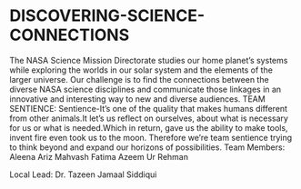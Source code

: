 # DISCOVERING-SCIENCE-CONNECTIONS
The NASA Science Mission Directorate studies our home planet’s systems while exploring the worlds in our solar system and the elements of the larger universe. Our challenge is to find the connections between the diverse NASA science disciplines and communicate those linkages in an innovative and interesting way to new and diverse audiences.
TEAM SENTIENCE:
Sentience-It’s one of the quality that makes humans different from other animals.It let’s us reflect on ourselves, about what is necessary for us or what is needed.Which in return, gave us the ability to make tools, invent fire even took us to the moon. Therefore we’re team sentience trying to think beyond and expand our horizons of possibilities.
Team Members:
Aleena Ariz
Mahvash Fatima
Azeem Ur Rehman

Local Lead:
Dr. Tazeen Jamaal Siddiqui
